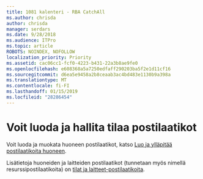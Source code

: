 ```yaml
---
title: 1081 kalenteri - RBA CatchAll
ms.author: chrisda
author: chrisda
manager: serdars
ms.date: 9/28/2018
ms.audience: ITPro
ms.topic: article
ROBOTS: NOINDEX, NOFOLLOW
localization_priority: Priority
ms.assetid: cac06cc1-fcf0-4223-b431-22a3b8ae9fe0
ms.openlocfilehash: e608368a5a7250edfaff290203ba5f2e1d11cf16
ms.sourcegitcommit: d6ea5e9458a2b8ceaab3ac4bd483e1130b9a398a
ms.translationtype: MT
ms.contentlocale: fi-FI
ms.lasthandoff: 01/15/2019
ms.locfileid: "28286454"
---
```

# <a name="create-and-manage-room-mailboxes"></a>Voit luoda ja hallita tilaa postilaatikot

Voit luoda ja muokata huoneen postilaatikot, katso [Luo ja ylläpitää postilaatikoita huoneen](https://docs.microsoft.com/Exchange/recipients/room-mailboxes).
  
Lisätietoja huoneiden ja laitteiden postilaatikot (tunnetaan myös nimellä resurssipostilaatikoita) on [tilat ja laitteet-postilaatikoita](https://support.office.com/article/9f518a6d-1e2c-4d44-93f3-e19013a1552b.aspx).
  

